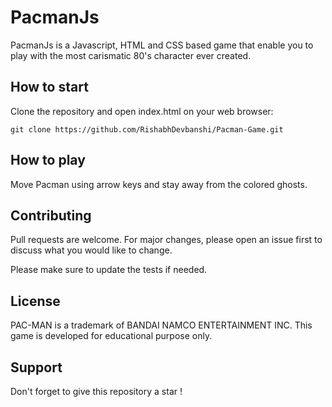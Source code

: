 # PacmanJs

PacmanJs is a Javascript, HTML and CSS based game that enable you to play with the most carismatic 80's character ever created.

## How to start

Clone the repository and open index.html on your web browser:

```
git clone https://github.com/RishabhDevbanshi/Pacman-Game.git
```

## How to play

Move Pacman using arrow keys and stay away from the colored ghosts.

## Contributing

Pull requests are welcome. For major changes, please open an issue first to discuss what you would like to change.

Please make sure to update the tests if needed.

## License

PAC-MAN is a trademark of BANDAI NAMCO ENTERTAINMENT INC.
This game is developed for educational purpose only.

## Support

Don't forget to give this repository a star ! 